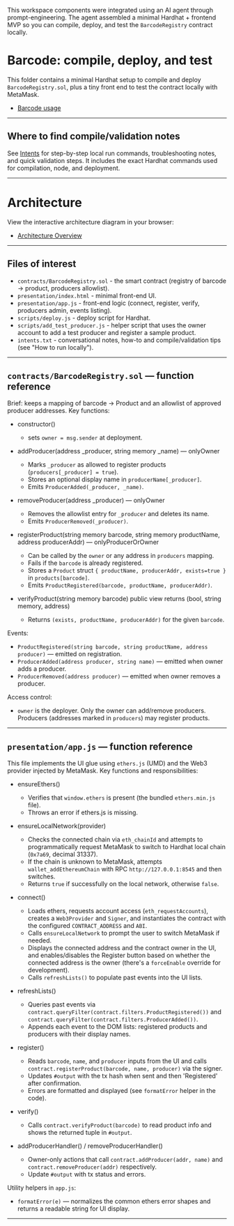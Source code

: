 This workspace components were integrated using an AI agent through prompt-engineering. The agent assembled a minimal Hardhat + frontend MVP so you can compile, deploy, and test the `BarcodeRegistry` contract locally.

# Barcode: compile, deploy, and test

This folder contains a minimal Hardhat setup to compile and deploy `BarcodeRegistry.sol`, plus a tiny front end to test the contract locally with MetaMask.

- <a href="docs/slides.html" target="_blank">Barcode usage</a>

---

## Where to find compile/validation notes

See [Intents](intents.txt) for step-by-step local run commands, troubleshooting notes, and quick validation steps. It includes the exact Hardhat commands used for compilation, node, and deployment.

---

# Architecture

View the interactive architecture diagram in your browser:

- <a href="https://github.com/thakkdev/blockchain/edit/main/barcode/docs/architecture.html" target="_blank">Architecture Overview</a>




---

## Files of interest

- `contracts/BarcodeRegistry.sol` - the smart contract (registry of barcode → product, producers allowlist).
- `presentation/index.html` - minimal front-end UI.
- `presentation/app.js` - front-end logic (connect, register, verify, producers admin, events listing).
- `scripts/deploy.js` - deploy script for Hardhat.
- `scripts/add_test_producer.js` - helper script that uses the owner account to add a test producer and register a sample product.
- `intents.txt` - conversational notes, how-to and compile/validation tips (see "How to run locally").

---

## `contracts/BarcodeRegistry.sol` — function reference

Brief: keeps a mapping of barcode → Product and an allowlist of approved producer addresses. Key functions:

- constructor()
  - sets `owner = msg.sender` at deployment.

- addProducer(address _producer, string memory _name) — onlyOwner
  - Marks `_producer` as allowed to register products (`producers[_producer] = true`).
  - Stores an optional display name in `producerName[_producer]`.
  - Emits `ProducerAdded(_producer, _name)`.

- removeProducer(address _producer) — onlyOwner
  - Removes the allowlist entry for `_producer` and deletes its name.
  - Emits `ProducerRemoved(_producer)`.

- registerProduct(string memory barcode, string memory productName, address producerAddr) — onlyProducerOrOwner
  - Can be called by the `owner` or any address in `producers` mapping.
  - Fails if the `barcode` is already registered.
  - Stores a `Product` struct `{ productName, producerAddr, exists=true }` in `products[barcode]`.
  - Emits `ProductRegistered(barcode, productName, producerAddr)`.

- verifyProduct(string memory barcode) public view returns (bool, string memory, address)
  - Returns `(exists, productName, producerAddr)` for the given `barcode`.

Events:
- `ProductRegistered(string barcode, string productName, address producer)` — emitted on registration.
- `ProducerAdded(address producer, string name)` — emitted when owner adds a producer.
- `ProducerRemoved(address producer)` — emitted when owner removes a producer.

Access control:
- `owner` is the deployer. Only the owner can add/remove producers. Producers (addresses marked in `producers`) may register products.

---

## `presentation/app.js` — function reference

This file implements the UI glue using `ethers.js` (UMD) and the Web3 provider injected by MetaMask. Key functions and responsibilities:

- ensureEthers()
  - Verifies that `window.ethers` is present (the bundled `ethers.min.js` file).
  - Throws an error if ethers.js is missing.

- ensureLocalNetwork(provider)
  - Checks the connected chain via `eth_chainId` and attempts to programmatically request MetaMask to switch to Hardhat local chain (`0x7a69`, decimal 31337).
  - If the chain is unknown to MetaMask, attempts `wallet_addEthereumChain` with RPC `http://127.0.0.1:8545` and then switches.
  - Returns `true` if successfully on the local network, otherwise `false`.

- connect()
  - Loads ethers, requests account access (`eth_requestAccounts`), creates a `Web3Provider` and `Signer`, and instantiates the contract with the configured `CONTRACT_ADDRESS` and `ABI`.
  - Calls `ensureLocalNetwork` to prompt the user to switch MetaMask if needed.
  - Displays the connected address and the contract owner in the UI, and enables/disables the Register button based on whether the connected address is the owner (there's a `forceEnable` override for development).
  - Calls `refreshLists()` to populate past events into the UI lists.

- refreshLists()
  - Queries past events via `contract.queryFilter(contract.filters.ProductRegistered())` and `contract.queryFilter(contract.filters.ProducerAdded())`.
  - Appends each event to the DOM lists: registered products and producers with their display names.

- register()
  - Reads `barcode`, `name`, and `producer` inputs from the UI and calls `contract.registerProduct(barcode, name, producer)` via the signer.
  - Updates `#output` with the tx hash when sent and then 'Registered' after confirmation.
  - Errors are formatted and displayed (see `formatError` helper in the code).

- verify()
  - Calls `contract.verifyProduct(barcode)` to read product info and shows the returned tuple in `#output`.

- addProducerHandler() / removeProducerHandler()
  - Owner-only actions that call `contract.addProducer(addr, name)` and `contract.removeProducer(addr)` respectively.
  - Update `#output` with tx status and errors.

Utility helpers in `app.js`:
- `formatError(e)` — normalizes the common ethers error shapes and returns a readable string for UI display.

---





